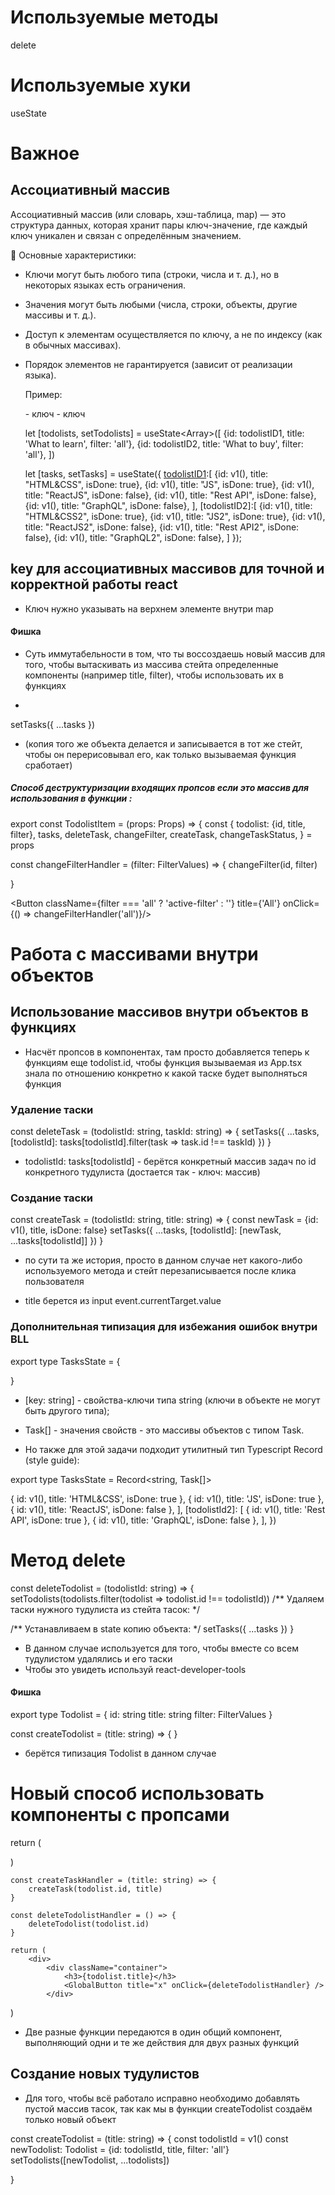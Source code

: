 # Используемые методы 
delete

# Используемые хуки 
useState

# Важное 

## Ассоциативный массив

  Ассоциативный массив (или словарь, хэш-таблица, map) — это структура данных, которая хранит пары ключ-значение, где каждый ключ уникален и связан с определённым значением.

🔹 Основные характеристики:
- Ключи могут быть любого типа (строки, числа и т. д.), но в некоторых языках есть ограничения.

- Значения могут быть любыми (числа, строки, объекты, другие массивы и т. д.).

- Доступ к элементам осуществляется по ключу, а не по индексу (как в обычных массивах).

- Порядок элементов не гарантируется (зависит от реализации языка).

  Пример:

  <!-- let todolistID1=v1(); --> - ключ
  <!-- let todolistID2=v1(); --> - ключ

  let [todolists, setTodolists] = useState<Array<todolistsType>>([
    {id: todolistID1, title: 'What to learn', filter: 'all'},
    {id: todolistID2, title: 'What to buy', filter: 'all'},
  ])

  let [tasks, setTasks] = useState({
    [todolistID1]:[
      {id: v1(), title: "HTML&CSS", isDone: true},
      {id: v1(), title: "JS", isDone: true},
      {id: v1(), title: "ReactJS", isDone: false},
      {id: v1(), title: "Rest API", isDone: false},
      {id: v1(), title: "GraphQL", isDone: false},
    ],
    [todolistID2]:[
      {id: v1(), title: "HTML&CSS2", isDone: true},
      {id: v1(), title: "JS2", isDone: true},
      {id: v1(), title: "ReactJS2", isDone: false},
      {id: v1(), title: "Rest API2", isDone: false},
      {id: v1(), title: "GraphQL2", isDone: false},
    ]
  });

## key для ассоциативных массивов для точной и корректной работы react

<!-- Где именно прописывается key? -->
- Ключ нужно указывать на верхнем элементе внутри map

#### Фишка 

- Cуть иммутабельности в том, что ты воссоздаешь новый массив для того, чтобы вытаскивать из массива стейта определенные компоненты (например title, filter), чтобы использовать их в функциях

+ 

 <!-- Устанавливаем в state копию объекта, чтобы React отреагировал перерисовкой:  -->
  setTasks({ ...tasks })
 - (копия того же объекта делается и записывается в тот же стейт, чтобы он перерисовывал его, как только вызываемая функция сработает)

##### Cпособ деструктуризации входящих пропсов если это массив для использования в функции :

<!-- TodoListItem.tsx -->

export const TodolistItem = (props: Props) => {
  const {
    todolist: {id, title, filter},
    tasks,
    deleteTask,
    changeFilter,
    createTask,
    changeTaskStatus,
  } = props

  const changeFilterHandler = (filter: FilterValues) => {
    changeFilter(id, filter)
<!-- функция передает id и в данной функции он принимается для того, чтобы react понимал в каком конкретно тудулисте делать перерисовку -->
  }

<Button className={filter === 'all' ? 'active-filter' : ''}
        title={'All'}
        onClick={() => changeFilterHandler('all')}/>


# Работа с массивами внутри объектов 

## Использование массивов внутри объектов в функциях

- Насчёт пропсов в компонентах, там просто добавляется теперь к функциям еще todolist.id, чтобы функция вызываемая из App.tsx знала по отношению конкретно к какой таске будет выполняться функция

### Удаление таски

const deleteTask = (todolistId: string, taskId: string) => {
  setTasks({ ...tasks, [todolistId]: tasks[todolistId].filter(task => task.id !== taskId) })
}

<!-- setTasks({ ...tasks, [todolistId]: tasks[todolistId].filter(task => task.id !== taskId) }) -->

- todolistId: tasks[todolistId] - берётся конкретный массив задач по id конкретного тудулиста (достается так - ключ: массив)


### Создание таски

const createTask = (todolistId: string, title: string) => {
  const newTask = {id: v1(), title, isDone: false}
  setTasks({ ...tasks, [todolistId]: [newTask, ...tasks[todolistId]] })
}

- по сути та же история, просто в данном случае нет какого-либо используемого метода и стейт перезаписывается после клика пользователя

- title берется из input event.currentTarget.value

<!-- !!!!!!!!!!!!!!!!!!!!!!!!!!!!!!!!!!! -->
<!-- ВАЖЕН ПОРЯДОК ПЕРЕДАВАЕМЫХ ДАННЫХ В CALLBACK-ФУНКЦИЮ -->
<!-- !!!!!!!!!!!!!!!!!!!!!!!!!!!!!!!!!!! -->

### Дополнительная типизация для избежания ошибок внутри BLL

export type TasksState = {
  <!-- [key: string]: Task[] -->
}

- [key: string] - свойства-ключи типа string (ключи в объекте не могут быть другого типа);
- Task[] - значения свойств - это массивы объектов с типом Task.

- Но также для этой задачи подходит утилитный тип Typescript Record (style guide):

export type TasksState = Record<string, Task[]> 



<!-- const [tasks, setTasks] = useState<TasksState>({ -->
  [todolistId1]: [
    { id: v1(), title: 'HTML&CSS', isDone: true },
    { id: v1(), title: 'JS', isDone: true },
    { id: v1(), title: 'ReactJS', isDone: false },
  ],
  [todolistId2]: [
    { id: v1(), title: 'Rest API', isDone: true },
    { id: v1(), title: 'GraphQL', isDone: false },
  ],
})





# Метод delete 

<!-- Для удаления свойства из объекта в JS есть оператор delete -->

const deleteTodolist = (todolistId: string) => {
  setTodolists(todolists.filter(todolist => todolist.id !== todolistId))
  /** Удаляем таски нужного тудулиста из стейта тасок: */
  <!-- delete tasks[todolistId] -->
  /** Устанавливаем в state копию объекта: */
  setTasks({ ...tasks })
}

- В данном случае используется для того, чтобы вместе со всем тудулистом удалялись и его таски 
- Чтобы это увидеть используй react-developer-tools


#### Фишка 

  export type Todolist = {
  id: string
  title: string
  filter: FilterValues
  } 

  const createTodolist = (title: string) => {
    <!-- const newTodolist: Todolist = {id: v1(), title, filter: 'all'} -->
  }

- берётся типизация Todolist в данном случае 


# Новый способ использовать компоненты с пропсами

<!-- App.tsx -->

  return (
    <div className="app">
      <CreateItemForm onCreateItem={createTodolist} />
  )

<!-- TodolisItem.tsx -->

    const createTaskHandler = (title: string) => {
        createTask(todolist.id, title)
    }

    const deleteTodolistHandler = () => {
        deleteTodolist(todolist.id)
    }

    return (
        <div>
            <div className="container">
                <h3>{todolist.title}</h3>
                <GlobalButton title="x" onClick={deleteTodolistHandler} />
            </div>
  <CreateItemForm onCreateItem={createTaskHandler} />
    )

- Две разные функции передаются в один общий компонент, выполняющий одни и те же действия для двух разных функций

## Создание новых тудулистов 

- Для того, чтобы всё работало исправно необходимо добавлять пустой массив тасок, так как мы в функции createTodolist создаём только новый объект 

const createTodolist = (title: string) => {
  const todolistId = v1()
  const newTodolist: Todolist = {id: todolistId, title, filter: 'all'}
  setTodolists([newTodolist, ...todolists])
  <!-- setTasks({ ...tasks, [todolistId]: [] }) -->
}